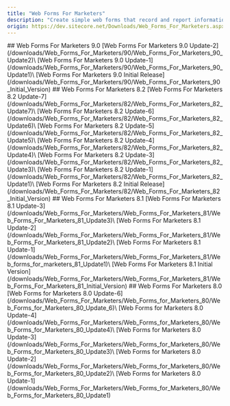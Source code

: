 ```yaml
---
title: "Web Forms For Marketers"
description: "Create simple web forms that record and report information provided by visitors to your website. Deprecated with the release of Sitecore XP 9.1"
origin: https://dev.sitecore.net/Downloads/Web_Forms_For_Marketers.aspx
---
```


<Card variant='outlineRaised' px={0} mb={8}>
<CardHeader>
## Web Forms For Marketers 9.0
</CardHeader>
<CardBody>
[Web Forms For Marketers 9.0 Update-2](/downloads/Web_Forms_For_Marketers/90/Web_Forms_For_Marketers_90_Update2)\
[Web Forms For Marketers 9.0 Update-1](/downloads/Web_Forms_For_Marketers/90/Web_Forms_For_Marketers_90_Update1)\
[Web Forms For Marketers 9.0 Initial Release](/downloads/Web_Forms_For_Marketers/90/Web_Forms_For_Marketers_90_Initial_Version)
</CardBody>          
</Card>

<Card variant='outlineRaised' px={0} mb={8}>
<CardHeader>
## Web Forms For Marketers 8.2
</CardHeader>
<CardBody>
[Web Forms For Marketers 8.2 Update-7](/downloads/Web_Forms_For_Marketers/82/Web_Forms_For_Marketers_82_Update7)\
[Web Forms For Marketers 8.2 Update-6](/downloads/Web_Forms_For_Marketers/82/Web_Forms_For_Marketers_82_Update6)\
[Web Forms For Marketers 8.2 Update-5](/downloads/Web_Forms_For_Marketers/82/Web_Forms_For_Marketers_82_Update5)\
[Web Forms For Marketers 8.2 Update-4](/downloads/Web_Forms_For_Marketers/82/Web_Forms_For_Marketers_82_Update4)\
[Web Forms For Marketers 8.2 Update-3](/downloads/Web_Forms_For_Marketers/82/Web_Forms_For_Marketers_82_Update3)\
[Web Forms For Marketers 8.2 Update-1](/downloads/Web_Forms_For_Marketers/82/Web_Forms_For_Marketers_82_Update1)\
[Web Forms For Marketers 8.2 Initial Release](/downloads/Web_Forms_For_Marketers/82/Web_Forms_For_Marketers_82_Initial_Version)
</CardBody>          
</Card>

<Card variant='outlineRaised' px={0} mb={8}>
<CardHeader>
## Web Forms For Marketers 8.1
</CardHeader>
<CardBody>
[Web Forms For Marketers 8.1 Update-3](/downloads/Web_Forms_For_Marketers/Web_Forms_For_Marketers_81/Web_Forms_For_Marketers_81_Update3)\
[Web Forms For Marketers 8.1 Update-2](/downloads/Web_Forms_For_Marketers/Web_Forms_For_Marketers_81/Web_Forms_For_Marketers_81_Update2)\
[Web Forms For Marketers 8.1 Update-1](/downloads/Web_Forms_For_Marketers/Web_Forms_For_Marketers_81/Web_forms_for_marketers_81_Update1)\
[Web Forms For Marketers 8.1 Initial Version](/downloads/Web_Forms_For_Marketers/Web_Forms_For_Marketers_81/Web_Forms_For_Marketers_81_Initial_Version)
</CardBody>          
</Card>

<Card variant='outlineRaised' px={0} mb={8}>
<CardHeader>
## Web Forms For Marketers 8.0
</CardHeader>
<CardBody>
[Web Forms for Marketers 8.0 Update-6](/downloads/Web_Forms_For_Marketers/Web_Forms_for_Marketers_80/Web_Forms_for_Marketers_80_Update_6)\
[Web Forms for Marketers 8.0 Update-4](/downloads/Web_Forms_For_Marketers/Web_Forms_for_Marketers_80/Web_Forms_for_Marketers_80_Update4)\
[Web Forms for Marketers 8.0 Update-3](/downloads/Web_Forms_For_Marketers/Web_Forms_for_Marketers_80/Web_Forms_for_Marketers_80_Update3)\
[Web Forms for Marketers 8.0 Update-2](/downloads/Web_Forms_For_Marketers/Web_Forms_for_Marketers_80/Web_Forms_for_Marketers_80_Update2)\
[Web Forms for Marketers 8.0 Update-1](/downloads/Web_Forms_For_Marketers/Web_Forms_for_Marketers_80/Web_Forms_for_Marketers_80_Update1)
</CardBody>          
</Card>